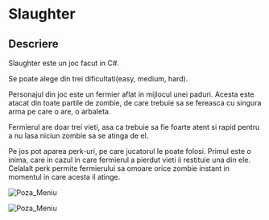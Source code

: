 # Slaughter

## Descriere

Slaughter este un joc facut in C#.

Se poate alege din trei dificultati(easy, medium, hard).

Personajul din joc este un fermier aflat in mijlocul unei paduri. Acesta este atacat din toate partile de zombie, de care trebuie sa se fereasca cu singura arma pe care o are, o arbaleta.

Fermierul are doar trei vieti, asa ca trebuie sa fie foarte atent si rapid pentru a nu lasa niciun zombie sa se atinga de el.

Pe jos pot aparea perk-uri, pe care jucatorul le poate folosi. Primul este o inima, care in cazul in care fermierul a pierdut vieti ii restituie una din ele. Celalalt perk permite fermierului sa omoare orice zombie instant in momentul in care acesta il atinge.

![Poza_Meniu](https://github.com/Miriapodel/Slaughter-Joc/blob/main/slaughter.png)

![Poza_Meniu](https://github.com/Miriapodel/Slaughter-Joc/blob/main/slaughter2.png)

